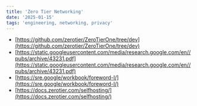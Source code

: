 ```yaml
---
title: 'Zero Tier Networking'
date: '2025-01-15'
tags: 'engineering, networking, privacy'
---
```




- [https://github.com/zerotier/ZeroTierOne/tree/dev](https://github.com/zerotier/ZeroTierOne/tree/dev)
- [https://static.googleusercontent.com/media/research.google.com/en//pubs/archive/43231.pdf](https://static.googleusercontent.com/media/research.google.com/en//pubs/archive/43231.pdf)
- [https://sre.google/workbook/foreword-I/](https://sre.google/workbook/foreword-I/)
- [https://docs.zerotier.com/selfhosting/](https://docs.zerotier.com/selfhosting/)
